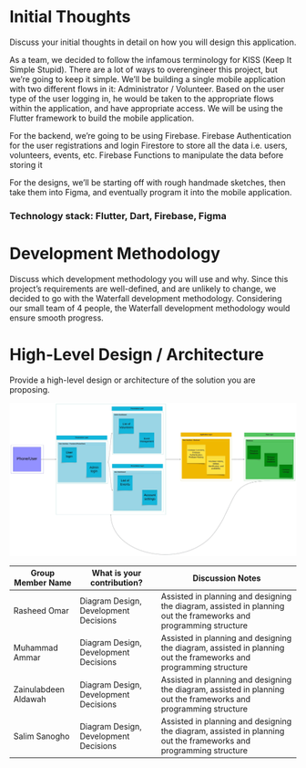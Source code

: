 # Initial Thoughts
Discuss your initial thoughts in detail on how you will design this application.

As a team, we decided to follow the infamous terminology for KISS (Keep It Simple Stupid). There are a lot of ways to overengineer this project, but we’re going to keep it simple. We’ll be building a single mobile application with two different flows in it: Administrator / Volunteer. Based on the user type of the user logging in, he would be taken to the appropriate flows within the application, and have appropriate access. We will be using the Flutter framework to build the mobile application. 

For the backend, we’re going to be using Firebase. 
Firebase Authentication for the user registrations and login
Firestore to store all the data i.e. users, volunteers, events, etc. 
Firebase Functions to manipulate the data before storing it

For the designs, we’ll be starting off with rough handmade sketches, then take them into Figma, and eventually program it into the mobile application.

### Technology stack: Flutter, Dart, Firebase, Figma
		
# Development Methodology
Discuss which development methodology you will use and why.
Since this project’s requirements are well-defined, and are unlikely to change, we decided to go with the Waterfall development methodology. Considering our small team of 4 people, the Waterfall development methodology would ensure smooth progress.


# High-Level Design / Architecture
Provide a high-level design or architecture of the solution you are proposing.

![Architecture diagram](architecture-diagram.jpeg)





| Group Member Name       | What is your contribution?        | Discussion Notes                                                                 |
|-------------------------|-----------------------------------|----------------------------------------------------------------------------------|
| Rasheed Omar            | Diagram Design, Development Decisions | Assisted in planning and designing the diagram, assisted in planning out the frameworks and programming structure |
| Muhammad Ammar          | Diagram Design, Development Decisions | Assisted in planning and designing the diagram, assisted in planning out the frameworks and programming structure |
| Zainulabdeen Aldawah    | Diagram Design, Development Decisions | Assisted in planning and designing the diagram, assisted in planning out the frameworks and programming structure |
| Salim Sanogho           | Diagram Design, Development Decisions | Assisted in planning and designing the diagram, assisted in planning out the frameworks and programming structure |
